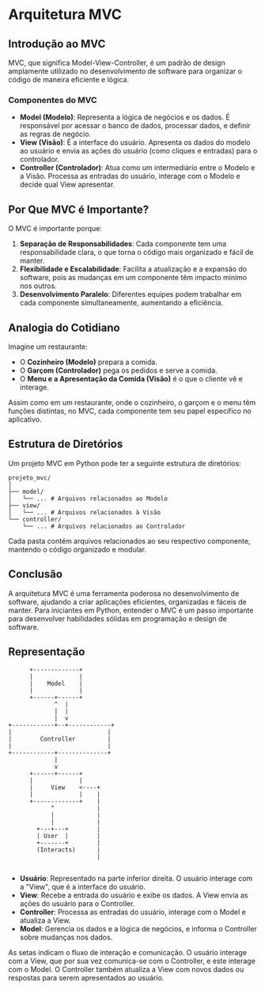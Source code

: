 # Arquitetura MVC

## Introdução ao MVC

MVC, que significa Model-View-Controller, é um padrão de design amplamente utilizado no desenvolvimento de software para organizar o código de maneira eficiente e lógica.

### Componentes do MVC

- **Model (Modelo)**: Representa a lógica de negócios e os dados. É responsável por acessar o banco de dados, processar dados, e definir as regras de negócio.
- **View (Visão)**: É a interface do usuário. Apresenta os dados do modelo ao usuário e envia as ações do usuário (como cliques e entradas) para o controlador.
- **Controller (Controlador)**: Atua como um intermediário entre o Modelo e a Visão. Processa as entradas do usuário, interage com o Modelo e decide qual View apresentar.

## Por Que MVC é Importante?

O MVC é importante porque:

1. **Separação de Responsabilidades**: Cada componente tem uma responsabilidade clara, o que torna o código mais organizado e fácil de manter.
2. **Flexibilidade e Escalabilidade**: Facilita a atualização e a expansão do software, pois as mudanças em um componente têm impacto mínimo nos outros.
3. **Desenvolvimento Paralelo**: Diferentes equipes podem trabalhar em cada componente simultaneamente, aumentando a eficiência.

## Analogia do Cotidiano

Imagine um restaurante:

- O **Cozinheiro (Modelo)** prepara a comida.
- O **Garçom (Controlador)** pega os pedidos e serve a comida.
- O **Menu e a Apresentação da Comida (Visão)** é o que o cliente vê e interage.

Assim como em um restaurante, onde o cozinheiro, o garçom e o menu têm funções distintas, no MVC, cada componente tem seu papel específico no aplicativo.

## Estrutura de Diretórios

Um projeto MVC em Python pode ter a seguinte estrutura de diretórios:

```
projeto_mvc/
│
├── model/
│   └── ... # Arquivos relacionados ao Modelo
├── view/
│   └── ... # Arquivos relacionados à Visão
└── controller/
    └── ... # Arquivos relacionados ao Controlador
```

Cada pasta contém arquivos relacionados ao seu respectivo componente, mantendo o código organizado e modular.

## Conclusão

A arquitetura MVC é uma ferramenta poderosa no desenvolvimento de software, ajudando a criar aplicações eficientes, organizadas e fáceis de manter. Para iniciantes em Python, entender o MVC é um passo importante para desenvolver habilidades sólidas em programação e design de software.


## Representação


```
      +-------------+
      |             |
      |    Model    |
      |             |
      +------+------+ 
             ^  |
             |  | 
             |  v
+------------+--+------------+
|                           |
|        Controller         |
|                           |
+------------+--------------+
             |
             v
      +------+------+ 
      |             |
      |     View    <----+ 
      |             |    |
      +-------------+    |
            ^            |
            |            |
            |            |
        +---+---+        |
        | User  |        |
        +-------+        |
        (Interacts)      |
                         |


```
- **Usuário**: Representado na parte inferior direita. O usuário interage com a "View", que é a interface do usuário.
- **View**: Recebe a entrada do usuário e exibe os dados. A View envia as ações do usuário para o Controller.
- **Controller**: Processa as entradas do usuário, interage com o Model e atualiza a View.
- **Model**: Gerencia os dados e a lógica de negócios, e informa o Controller sobre mudanças nos dados.

As setas indicam o fluxo de interação e comunicação. O usuário interage com a View, que por sua vez comunica-se com o Controller, e este interage com o Model. O Controller também atualiza a View com novos dados ou respostas para serem apresentados ao usuário.